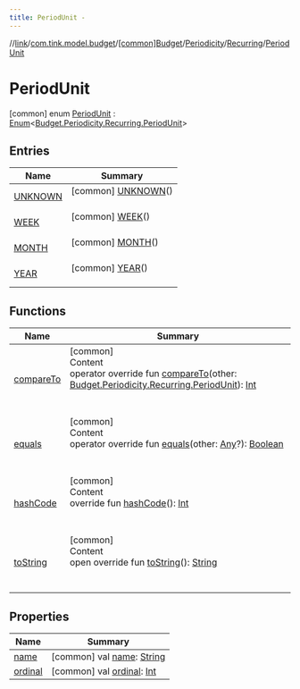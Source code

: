 ```yaml
---
title: PeriodUnit -
---
```

//[link](../../../../../index.md)/[com.tink.model.budget](../../../../index.md)/[[common]Budget](../../../index.md)/[Periodicity](../../index.md)/[Recurring](../index.md)/[PeriodUnit](index.md)



# PeriodUnit  
 [common] enum [PeriodUnit](index.md) : [Enum](https://kotlinlang.org/api/latest/jvm/stdlib/kotlin/-enum/index.html)<[Budget.Periodicity.Recurring.PeriodUnit](index.md)>    


## Entries  
  
|  Name|  Summary| 
|---|---|
| <a name="com.tink.model.budget/Budget.Periodicity.Recurring.PeriodUnit.UNKNOWN///PointingToDeclaration/"></a>[UNKNOWN](-u-n-k-n-o-w-n/index.md)| <a name="com.tink.model.budget/Budget.Periodicity.Recurring.PeriodUnit.UNKNOWN///PointingToDeclaration/"></a> [common] [UNKNOWN](-u-n-k-n-o-w-n/index.md)()  <br>   <br>
| <a name="com.tink.model.budget/Budget.Periodicity.Recurring.PeriodUnit.WEEK///PointingToDeclaration/"></a>[WEEK](-w-e-e-k/index.md)| <a name="com.tink.model.budget/Budget.Periodicity.Recurring.PeriodUnit.WEEK///PointingToDeclaration/"></a> [common] [WEEK](-w-e-e-k/index.md)()  <br>   <br>
| <a name="com.tink.model.budget/Budget.Periodicity.Recurring.PeriodUnit.MONTH///PointingToDeclaration/"></a>[MONTH](-m-o-n-t-h/index.md)| <a name="com.tink.model.budget/Budget.Periodicity.Recurring.PeriodUnit.MONTH///PointingToDeclaration/"></a> [common] [MONTH](-m-o-n-t-h/index.md)()  <br>   <br>
| <a name="com.tink.model.budget/Budget.Periodicity.Recurring.PeriodUnit.YEAR///PointingToDeclaration/"></a>[YEAR](-y-e-a-r/index.md)| <a name="com.tink.model.budget/Budget.Periodicity.Recurring.PeriodUnit.YEAR///PointingToDeclaration/"></a> [common] [YEAR](-y-e-a-r/index.md)()  <br>   <br>


## Functions  
  
|  Name|  Summary| 
|---|---|
| <a name="kotlin/Enum/compareTo/#com.tink.model.budget.Budget.Periodicity.Recurring.PeriodUnit/PointingToDeclaration/"></a>[compareTo](-y-e-a-r/index.md#%5Bkotlin%2FEnum%2FcompareTo%2F%23com.tink.model.budget.Budget.Periodicity.Recurring.PeriodUnit%2FPointingToDeclaration%2F%5D%2FFunctions%2F1647702525)| <a name="kotlin/Enum/compareTo/#com.tink.model.budget.Budget.Periodicity.Recurring.PeriodUnit/PointingToDeclaration/"></a>[common]  <br>Content  <br>operator override fun [compareTo](-y-e-a-r/index.md#%5Bkotlin%2FEnum%2FcompareTo%2F%23com.tink.model.budget.Budget.Periodicity.Recurring.PeriodUnit%2FPointingToDeclaration%2F%5D%2FFunctions%2F1647702525)(other: [Budget.Periodicity.Recurring.PeriodUnit](index.md)): [Int](https://kotlinlang.org/api/latest/jvm/stdlib/kotlin/-int/index.html)  <br><br><br>
| <a name="kotlin/Enum/equals/#kotlin.Any?/PointingToDeclaration/"></a>[equals](../../../../../com.tink.model.transfer/[common]-signable-operation/-type/-u-n-k-n-o-w-n/index.md#%5Bkotlin%2FEnum%2Fequals%2F%23kotlin.Any%3F%2FPointingToDeclaration%2F%5D%2FFunctions%2F1647702525)| <a name="kotlin/Enum/equals/#kotlin.Any?/PointingToDeclaration/"></a>[common]  <br>Content  <br>operator override fun [equals](../../../../../com.tink.model.transfer/[common]-signable-operation/-type/-u-n-k-n-o-w-n/index.md#%5Bkotlin%2FEnum%2Fequals%2F%23kotlin.Any%3F%2FPointingToDeclaration%2F%5D%2FFunctions%2F1647702525)(other: [Any](https://kotlinlang.org/api/latest/jvm/stdlib/kotlin/-any/index.html)?): [Boolean](https://kotlinlang.org/api/latest/jvm/stdlib/kotlin/-boolean/index.html)  <br><br><br>
| <a name="kotlin/Enum/hashCode/#/PointingToDeclaration/"></a>[hashCode](../../../../../com.tink.model.transfer/[common]-signable-operation/-type/-u-n-k-n-o-w-n/index.md#%5Bkotlin%2FEnum%2FhashCode%2F%23%2FPointingToDeclaration%2F%5D%2FFunctions%2F1647702525)| <a name="kotlin/Enum/hashCode/#/PointingToDeclaration/"></a>[common]  <br>Content  <br>override fun [hashCode](../../../../../com.tink.model.transfer/[common]-signable-operation/-type/-u-n-k-n-o-w-n/index.md#%5Bkotlin%2FEnum%2FhashCode%2F%23%2FPointingToDeclaration%2F%5D%2FFunctions%2F1647702525)(): [Int](https://kotlinlang.org/api/latest/jvm/stdlib/kotlin/-int/index.html)  <br><br><br>
| <a name="kotlin/Enum/toString/#/PointingToDeclaration/"></a>[toString](../../../../../com.tink.model.transfer/[common]-signable-operation/-type/-u-n-k-n-o-w-n/index.md#%5Bkotlin%2FEnum%2FtoString%2F%23%2FPointingToDeclaration%2F%5D%2FFunctions%2F1647702525)| <a name="kotlin/Enum/toString/#/PointingToDeclaration/"></a>[common]  <br>Content  <br>open override fun [toString](../../../../../com.tink.model.transfer/[common]-signable-operation/-type/-u-n-k-n-o-w-n/index.md#%5Bkotlin%2FEnum%2FtoString%2F%23%2FPointingToDeclaration%2F%5D%2FFunctions%2F1647702525)(): [String](https://kotlinlang.org/api/latest/jvm/stdlib/kotlin/-string/index.html)  <br><br><br>


## Properties  
  
|  Name|  Summary| 
|---|---|
| <a name="com.tink.model.budget/Budget.Periodicity.Recurring.PeriodUnit/name/#/PointingToDeclaration/"></a>[name](index.md#%5Bcom.tink.model.budget%2FBudget.Periodicity.Recurring.PeriodUnit%2Fname%2F%23%2FPointingToDeclaration%2F%5D%2FProperties%2F1647702525)| <a name="com.tink.model.budget/Budget.Periodicity.Recurring.PeriodUnit/name/#/PointingToDeclaration/"></a> [common] val [name](index.md#%5Bcom.tink.model.budget%2FBudget.Periodicity.Recurring.PeriodUnit%2Fname%2F%23%2FPointingToDeclaration%2F%5D%2FProperties%2F1647702525): [String](https://kotlinlang.org/api/latest/jvm/stdlib/kotlin/-string/index.html)   <br>
| <a name="com.tink.model.budget/Budget.Periodicity.Recurring.PeriodUnit/ordinal/#/PointingToDeclaration/"></a>[ordinal](index.md#%5Bcom.tink.model.budget%2FBudget.Periodicity.Recurring.PeriodUnit%2Fordinal%2F%23%2FPointingToDeclaration%2F%5D%2FProperties%2F1647702525)| <a name="com.tink.model.budget/Budget.Periodicity.Recurring.PeriodUnit/ordinal/#/PointingToDeclaration/"></a> [common] val [ordinal](index.md#%5Bcom.tink.model.budget%2FBudget.Periodicity.Recurring.PeriodUnit%2Fordinal%2F%23%2FPointingToDeclaration%2F%5D%2FProperties%2F1647702525): [Int](https://kotlinlang.org/api/latest/jvm/stdlib/kotlin/-int/index.html)   <br>


